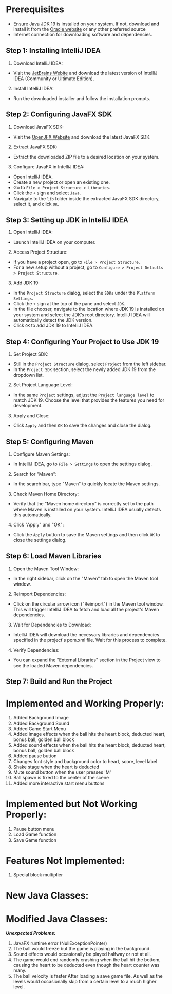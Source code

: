 
# Prerequisites

* Ensure Java JDK 19 is installed on your system. If not, download and install it from the [Oracle website](https://www.oracle.com/java/technologies/javase/jdk19-archive-downloads.html) or any other preferred source
* Internet connection for downloading software and dependencies.

## Step 1: Installing IntelliJ IDEA

1. Download IntelliJ IDEA:
* Visit the [JetBrains Webite](https://www.jetbrains.com/idea/download/?section=windows) and download the latest version of IntelliJ IDEA (Community or Ultimate Edition).

2. Install IntelliJ IDEA:
* Run the downloaded installer and follow the installation prompts.

## Step 2: Configuring JavaFX SDK

1. Download JavaFX SDK:
* Visit the [OpenJFX Website](https://openjfx.io/) and download the latest JavaFX SDK.

2. Extract JavaFX SDK:
* Extract the downloaded ZIP file to a desired location on your system.

3. Configure JavaFX in IntelliJ IDEA:
* Open IntelliJ IDEA.
* Create a new project or open an existing one.
* Go to `File > Project Structure > Libraries`.
* Click the `+` sign and select `Java`.
* Navigate to the `lib` folder inside the extracted JavaFX SDK directory, select it, and click `OK`.

## Step 3: Setting up JDK in IntelliJ IDEA
1. Open IntelliJ IDEA:
* Launch IntelliJ IDEA on your computer.

2. Access Project Structure:
* If you have a project open, go to `File > Project Structure`.
* For a new setup without a project, go to `Configure > Project Defaults > Project Structure`.

3. Add JDK 19:
* In the `Project Structure` dialog, select the `SDKs` under the `Platform Settings`.
* Click the `+` sign at the top of the pane and select `JDK`.
* In the file chooser, navigate to the location where JDK 19 is installed on your system and select the JDK’s root directory. IntelliJ IDEA will automatically detect the JDK version.
* Click `OK` to add JDK 19 to IntelliJ IDEA.

## Step 4: Configuring Your Project to Use JDK 19
1. Set Project SDK:
* Still in the `Project Structure` dialog, select `Project` from the left sidebar.
* In the `Project SDK` section, select the newly added JDK 19 from the dropdown list.

2. Set Project Language Level:
* In the same `Project` settings, adjust the `Project language level` to match JDK 19. Choose the level that provides the features you need for development.

3. Apply and Close:
* Click `Apply` and then `OK` to save the changes and close the dialog.

## Step 5: Configuring Maven
1. Configure Maven Settings:
* In IntelliJ IDEA, go to `File > Settings` to open the settings dialog.

2. Search for "Maven":
* In the search bar, type "Maven" to quickly locate the Maven settings.

3. Check Maven Home Directory:
* Verify that the "Maven home directory" is correctly set to the path where Maven is installed on your system. IntelliJ IDEA usually detects this automatically.

4. Click "Apply" and "OK":
* Click the `Apply` button to save the Maven settings and then click `OK` to close the settings dialog.

## Step 6: Load Maven Libraries
1. Open the Maven Tool Window:
* In the right sidebar, click on the "Maven" tab to open the Maven tool window.

2. Reimport Dependencies:
* Click on the circular arrow icon ("Reimport") in the Maven tool window. This will trigger IntelliJ IDEA to fetch and load all the project's Maven dependencies.

3. Wait for Dependencies to Download:
* IntelliJ IDEA will download the necessary libraries and dependencies specified in the project's pom.xml file. Wait for this process to complete.

4. Verify Dependencies:
* You can expand the "External Libraries" section in the Project view to see the loaded Maven dependencies.

## Step 7: Build and Run the Project

# Implemented and Working Properly:
1) Added Background Image
2) Added Background Sound
3) Added Game Start Menu
4) Added image effects when the ball hits the heart block, deducted heart, bonus ball, golden ball block
5) Added sound effects when the ball hits the heart block, deducted heart, bonus ball, golden ball block
6) Added pause button
7) Changes font style and background color to heart, score, level label
8) Shake stage when the heart is deducted
9) Mute sound button when the user presses 'M'
10) Ball spawn is fixed to the center of the scene
11) Added more interactive start menu buttons

# Implemented but Not Working Properly:
1) Pause button menu
2) Load Game function
3) Save Game function

# Features Not Implemented:
1) Special block multiplier

# New Java Classes:

# Modified Java Classes:

***Unexpected Problems:***
1) JavaFX runtime error (NullExceptionPointer)
2) The ball would freeze but the game is playing in the background.
3) Sound effects would occasionally be played halfway or not at all.
4) The game would end randomly crashing when the ball hit the bottom, causing the heart to be deducted even though the heart counter was many.
5) The ball velocity is faster After loading a save game file. As well as the levels would occasionally skip from a certain level to a much higher level.
